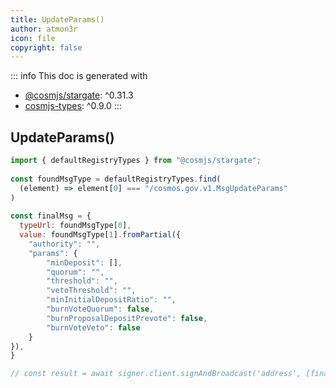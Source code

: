 ```yaml
---
title: UpdateParams()
author: atmon3r
icon: file
copyright: false
---
```


::: info
This doc is generated with 
- [@cosmjs/stargate](https://www.npmjs.com/package/@cosmjs/stargate): ^0.31.3
- [cosmjs-types](https://www.npmjs.com/package/cosmjs-types): ^0.9.0
:::
  
## UpdateParams()
 
```js
import { defaultRegistryTypes } from "@cosmjs/stargate";
 
const foundMsgType = defaultRegistryTypes.find(
  (element) => element[0] === "/cosmos.gov.v1.MsgUpdateParams"
)
  
const finalMsg = {
  typeUrl: foundMsgType[0],
  value: foundMsgType[1].fromPartial({
    "authority": "",
    "params": {
        "minDeposit": [],
        "quorum": "",
        "threshold": "",
        "vetoThreshold": "",
        "minInitialDepositRatio": "",
        "burnVoteQuorum": false,
        "burnProposalDepositPrevote": false,
        "burnVoteVeto": false
    }
}),
}

// const result = await signer.client.signAndBroadcast('address', [finalMsg], "auto", "")
 
```
   
